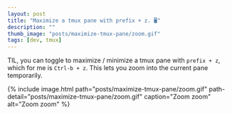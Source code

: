 ```yaml
---
layout: post
title: "Maximize a tmux pane with prefix + z. 🖥"
description: ""
thumb_image: "posts/maximize-tmux-pane/zoom.gif"
tags: [dev, tmux]
---
```


TIL, you can toggle to maximize / minimize a tmux pane with `prefix + z`, which for me is `Ctrl-b + z`. This lets you zoom into the current pane temporarily.

{% include image.html path="posts/maximize-tmux-pane/zoom.gif" path-detail="posts/maximize-tmux-pane/zoom.gif" caption="Zoom zoom" alt="Zoom zoom" %}
